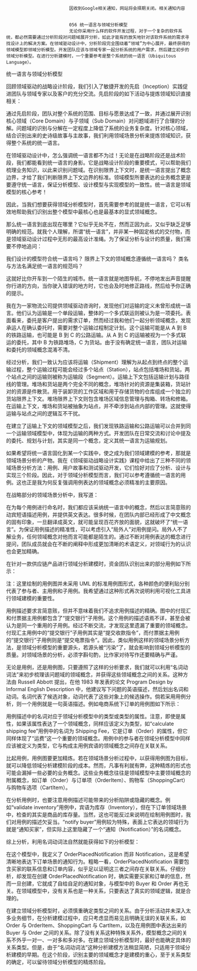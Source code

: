 
                            
                            因收到Google相关通知，网站将会择期关闭。相关通知内容
                            
                            
                            056 统一语言与领域分析模型
                            无论你采用什么样的软件开发过程，对于一个复杂的软件系统，都必然需要通过分析阶段对问题域展开分析，如此才能有的放矢地针对该软件系统的需求寻找设计上的解决方案。在领域驱动设计中，分析阶段完全围绕着“领域”为中心展开，最终获得的领域模型即领域分析模型。开发团队应该与领域专家一起分析系统的用户需求，然后建立初步的领域分析模型。在进行分析建模时，一个重要参考是整个系统的统一语言（Ubiquitous Language）。

统一语言与领域分析模型

回顾领域驱动的战略设计阶段，我们引入了敏捷开发的先启（Inception）实践促进团队与领域专家以及客户的充分交流。先启阶段的如下活动与提炼领域知识直接相关：



通过先启阶段，团队对整个系统的范围、目标与愿景达成了一致，并通过展开识别核心领域（Core Domain）与子领域（Sub Domain）对问题域进行了合理的分解。问题域的识别与分解在一定程度上降低了系统的业务复杂度。针对核心领域，结合识别出来的史诗级故事与主故事，我们利用领域场景分析来提炼领域知识，获得整个系统的统一语言。

在领域驱动设计中，怎么强调统一语言都不为过！无论是在战略阶段还是战术阶段，我们都能看到统一语言的身影。它是战略设计阶段的重要模式，可以帮助我们梳理业务知识，以此来识别问题域。在识别限界上下文时，是统一语言提出了概念边界，才给了我们判断限界上下文边界的标准。领域模型所要表达的业务概念更是要遵守统一语言，保证分析模型、设计模型与实现模型的一致性。统一语言是领域模型的核心参考！

因此，当我们想要获得领域分析模型时，首先需要参考的就是统一语言，它可以有效地帮助我们识别出整个模型中最核心也是最基本的显式领域概念。

那么统一语言到底出现在哪里？它似乎无处不在，然而正因为此，又似乎缺乏足够明确的规范。就我个人理解，所谓“统一语言”，并非某一种固定格式的交付物，而是领域驱动设计过程中无形的最高设计准绳。为了保证分析与设计的质量，我们需要不停地追问：


我们设计的模型符合统一语言吗？
限界上下文的领域概念遵循统一语言吗？
类名与方法名满足统一语言的规范吗？


这就好比你开车到一个陌生的城市。统一语言就是地图导航，不停地发出声音提醒你行进的方向，当你驶入错误的地方时，它也会及时地修正路线，然后给予你正确的提示。

我在为一家物流公司提供领域驱动咨询时，发现他们对运输的定义未曾形成统一语言。他们认为运输是一个单段运输，整体的一个多式联运则被认为是一项委托。表面看来，委托是客户提出的需求订单，然而经过我和他们一起分析领域概念，发现承运人在确认委托时，需要对整个运输过程制定计划。这个运输可能是从 A 到 B 的铁路运输，也可能是 B 到 C 的公路运输。从 A 到 C 的运输被视为一个多式联运的委托，其中 B 为铁路堆场，C 为货站。由于没有确定统一语言，团队对运输和委托的领域概念混淆不清。

经过分析，我们一致认为应该将运输（Shipment）理解为从起点到终点的整个运输过程，整个运输过程可能会经过多个站点（Station），站点包括堆场和货站，两个站点之间的运输则被称为运输段（Segment）。运输上下文包括运输计划与路径线的管理。堆场和货站是两个完全不同的概念，堆场针对的资源是集装箱，货站针对的资源是件散货。用于装卸货的工作区域和用于存储货物的仓库组成一个独立的货站限界上下文。堆场限界上下文则包含堆场区域信息管理与掏箱、转场和修箱。在运输上下文，堆场和货站被抽象为站点，并不牵涉到站点内部的管理。这就使得运输与站点之间的逻辑互不干扰。



在建立了运输上下文的领域模型之后，我们发现铁路运输和公路运输可以合并到同一个运输领域模型中，体现为运输的两种方式。开发团队在日常交流和讨论中提及的委托、规划与计划，其实是同一个概念，定义其统一语言为运输规划。

如果希望将统一语言固化到某一个实践中，使之成为我们领域建模的参考，那就是领域场景分析的产物。我在《领域驱动战略设计实践》课程中给出了三种不同的领域场景分析方法：用例、用户故事和测试驱动开发，它们恰好对应了分析、设计与实现三个阶段。因此，对于领域分析模型而言，我们可以参考遵循统一语言的用例。这也正是我为何反复强调用例表达的领域概念必须精准的主要原因。

在战略部分的领域场景分析中，我写道：


在为每个用例进行命名时，我们都应该采纳统一语言中的概念，然后以言简意赅的动宾短语描述用例，并提供英文表达。很多时候，在团队内部已经形成了中文概念的固有印象，一旦翻译成英文，就可能呈现百花齐放的面貌，这就破坏了“统一语言”。为保证用例描述的精准性，可以考虑引入“局外人”对用例提问。局外人不了解业务，任何领域概念对他而言可能都是陌生的。通过不断对用例表达的概念进行提问，团队成员就会在不断的阐释中形成更加清晰的术语定义，对领域行为的认识也会更加精确。


在针对一款供应链产品进行领域分析建模时，资金团队识别出来的部分用例如下所示：



注：这里绘制的用例图并未采用 UML 的标准用例图形式，各种颜色的便利贴分别代表了参与者、主用例和子用例。我希望通过这种形式再次说明利用可视化工具进行领域建模的重要性。

用例描述要求言简意赅，但并不意味着我们不追求用例描述的精确。图中的付现汇和付票据主用例都包含了“提交银行”子用例。这个用例的描述语焉不详，甚至会被认为是同一个重用的子用例。经过不断交流，才发现这里遗漏了重要的领域概念。付现汇主用例中的“提交银行”子用例其实是“提交收款指令”，而付票据主用例的“提交银行”子用例则是“提交电票指令”。因此，类似用例这样的领域场景分析方法，是领域分析模型的重要源头，若源头被“污染”了，就会影响到领域分析模型的质量。对领域场景的分析，必须字斟句酌，比作家对待写作还要精确与严谨。

无论是用例，还是用例图，只要遵照了这样的分析要求，我们就可以利用“名词动词法”来初步梳理该问题域的领域概念，并获得这些领域概念之间的关系。这种方法由 Russell Abbott 提出，在他 1983 年发表的论文 Program Design by Informal English Description 中，他建议写下问题的英语描述，然后划出名词和动词。名词代表了候选对象，动词代表了这些对象上的候选操作。倘若采用用例分析，则一个用例就是一句英语描述。例如电商系统下订单的用例图如下所示：



用例描述中的名词对应于领域分析模型中的类型或类型的属性。注意，即使是属性，如果该属性表达了一个领域概念，同样应该定义为类型，如“calculate shipping fee”用例中的名词为 Shipping Fee，它是订单（Order）的属性，但它同样体现了“运费”这一个重要的领域概念。用例中的参与者在领域分析模型中同样应该被定义为类型，它与构成主用例宾语的领域概念之间存在关联关系。

比起用例，用例图要更加精炼。若在领域场景分析过程中，以获得用例图为目标，就可以降低领域分析建模阶段的成本。然而，凡事有利就有弊，这种精炼的形式也可能会漏掉一些必要的业务概念。这些业务概念往往是领域模型中主要领域概念的附属概念，如订单（Order）与订单项（OrderItem）、购物车（ShoppingCart）与购物车选项（CartItem）。

在分析用例时，也要注意用例描述可能带来的分析陷阱或隐藏的概念。例如“validate inventory”用例中，宾语为库存（Inventory），但在下订单领域场景中，检查的其实是商品的库存量。当然，这也可能反过来说明在绘制用例图时，我们对用例的描述欠妥当。“notify buyer”用例较为特殊，表面上它表达的领域行为就是“通知买家”，但实际上这里隐藏了一个“通知（Notification）”的名词概念。

综上分析，利用名词动词法自然就能获得如下的分析模型：



在这个模型中，我定义了 OrderPlacedNotification 而非 Notification，这是希望清晰地表达下订单场景的通知行为。粗略一看，OrderPlacedNotification 需要包含买家的联系信息和订单内容，似乎足以证明这三者之间存在关联关系。仔细分析，却发现在创建 OrderPlacedNotification 时，确实需要买家和订单的信息，然而一旦创建，它就成了自给自足的通知对象，与模型中的 Buyer 和 Order 再也无关。在领域模型中，没有关系也是一种关系，只要表达了真实的领域逻辑，就是合理的。

在建立领域分析模型时，必须慎重确定类型之间的关系。由于分析活动并未深入太多业务细节，在分析建模过程中，应只考虑显而易见且明确无误的关联关系，如 Order 与 OrderItem、ShoppingCart 与 CartItem，以及在用例图中表达出来的 Buyer 与 Order 之间的关系。除了没有关系这种特殊关系外，模型概念之间的关系不外乎一对一、一对多和多对多。在建立领域分析模型时，最好也能确定具体的关系类型。但是，由于“名词动词法”这种分析建模方法稍显简陋，只适用于领域分析建模的早期。在这个阶段，识别主要的领域概念才是建模的重心，至于关系类型的确定，可以留待领域分析模型的精炼阶段。

                        
                        
                            